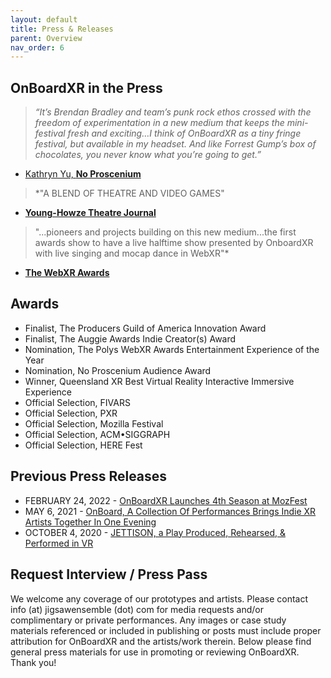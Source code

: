 ```yaml
---
layout: default
title: Press & Releases
parent: Overview
nav_order: 6
---
```


## OnBoardXR in the Press 
> *“It’s Brendan Bradley and team’s punk rock ethos crossed with the freedom of experimentation in a new medium that keeps the mini-festival fresh and exciting…I think of OnBoardXR as a tiny fringe festival, but available in my headset. And like Forrest Gump’s box of chocolates, you never know what you’re going to get.”* 
- [Kathryn Yu, **No Proscenium**](https://noproscenium.com/review-rundown-the-immersive-is-coming-from-inside-the-house-b89b4a83fdce?gi=e302ab03838c)

> *"A BLEND OF THEATRE AND VIDEO GAMES"
- **[Young-Howze Theatre Journal](https://www.instagram.com/p/Ca0lsrOO7wl/?utm_source=ig_web_copy_link)**

> "...pioneers and projects building on this new medium...the first awards show to have a live halftime show presented by OnboardXR with live singing and mocap dance in WebXR"*
- [**The WebXR Awards**](https://webxr.events/the-polys-webxr-awards-show-returns-to-break-more-ground/)

## Awards
 - Finalist, The Producers Guild of America Innovation Award
 - Finalist, The Auggie Awards Indie Creator(s) Award
 - Nomination, The Polys WebXR Awards Entertainment Experience of the Year
 - Nomination, No Proscenium Audience Award
 - Winner, Queensland XR Best Virtual Reality Interactive Immersive Experience
 - Official Selection, FIVARS
 - Official Selection, PXR
 - Official Selection, Mozilla Festival
 - Official Selection, ACM•SIGGRAPH
 - Official Selection, HERE Fest

## Previous Press Releases

- FEBRUARY 24, 2022 - [OnBoardXR Launches 4th Season at MozFest](https://www.einpresswire.com/article/563969984/onboardxr-launches-4th-season-at-mozfest)
- MAY 6, 2021 - [OnBoard, A Collection Of Performances Brings Indie XR Artists Together In One Evening](https://www.broadwayworld.com/brooklyn/article/On-Board-A-Collection-Of-Virtual-Reality-Performances-Brings-Indie-Xr-Artists-Together-In-One-Evening-20210306)
- OCTOBER 4, 2020 - [JETTISON, a Play Produced, Rehearsed, & Performed in VR](https://www.broadwayworld.com/off-off-broadway/article/JETTISON-a-New-Play-Produced-Rehearsed-and-Performed-in-Virtual-Reality-Closes-Out-Here-Online-Oasis-Weekend-20201001)

## Request Interview / Press Pass
We welcome any coverage of our prototypes and artists. Please contact info (at) jigsawensemble (dot) com for media requests and/or complimentary or private performances. Any images or case study materials referenced or included in publishing or posts must include proper attribution for OnBoardXR and the artists/work therein. Below please find general press materials for use in promoting or reviewing OnBoardXR. Thank you! 
